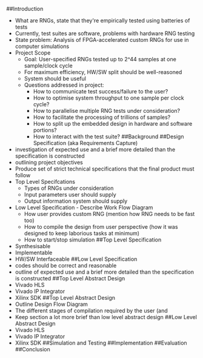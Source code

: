 ##Introduction
  - What are RNGs, state that they're empirically tested using batteries of tests
  - Currently, test suites are software, problems with hardware RNG testing
  - State problem: Analysis of FPGA-accelerated custom RNGs for use in computer simulations
- Project Scope
  - Goal: User-specified RNGs tested up to 2^44 samples at one sample/clock cycle
  - For maximum efficiency, HW/SW split should be well-reasoned
  - System should be useful
  - Questions addressed in project:
    - How to communicate test success/failure to the user?
    - How to optimise system throughput to one sample per clock cycle?
    - How to parallelise multiple RNG tests under consideration?
    - How to facilitate the processing of trillions of samples?
    - How to split up the embedded design in hardware and software portions?
    - How to interact with the test suite?
##Background
##Design Specification (aka Requirements Capture)
- investigation of expected use and a brief more detailed than the specification is constructed
- outlining project objectives
- Produce set of strict technical specifications that the final product must follow
- Top Level Specifcations
  - Types of RNGs under consideration
  - Input parameters user should supply
  - Output information system should supply
- Low Level Specification - Describe Work Flow Diagram
  - How user provides custom RNG (mention how RNG needs to be fast too)
  - How to compile the design from user perspective (how it was designed to keep laborious tasks at minimum)
  - How to start/stop simulation
##Top Level Specification
- Synthesisable
- Implementable
- HW/SW Interfaceable
##Low Level Specification
- codes should be correct and reasonable
- outline of expected use and a brief more detailed than the specification is constructed
##Top Level Abstract Design
- Vivado HLS
- Vivado IP Integrator
- Xilinx SDK
##Top Level Abstract Design
- Outline Design Flow Diagram
- The different stages of compilation required by the user (and 
- Keep section a lot more brief than low level abstract design
##Low Level Abstract Design
- Vivado HLS
- Vivado IP Integrator
- Xilinx SDK
##Simulation and Testing
##Implementation
##Evaluation
##Conclusion
